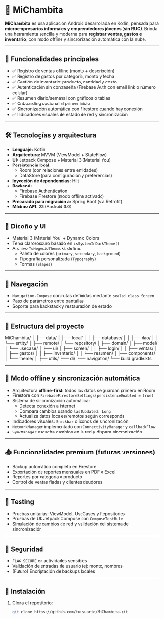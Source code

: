 # 📱 MiChambita

**MiChambita** es una aplicación Android desarrollada en Kotlin, pensada para **microempresarios informales y emprendedores jóvenes (sin RUC)**. Brinda una herramienta sencilla y moderna para **registrar ventas, gastos e inventario**, con modo offline y sincronización automática con la nube.

---

## 🚀 Funcionalidades principales

- ✅ Registro de ventas offline (monto + descripción)
- ✅ Registro de gastos por categoría, monto y fecha
- ✅ Gestión de inventario: producto, cantidad y costo
- ✅ Autenticación sin contraseña (Firebase Auth con email link o número celular)
- ✅ Resumen diario/semanal con gráficos o tablas
- ✅ Onboarding opcional al primer inicio
- ✅ Sincronización automática con Firestore cuando hay conexión
- ✅ Indicadores visuales de estado de red y sincronización

---

## 🛠️ Tecnologías y arquitectura

- **Lenguaje:** Kotlin
- **Arquitectura:** MVVM (ViewModel + StateFlow)
- **UI:** Jetpack Compose + Material 3 (Material You)
- **Persistencia local:**
    - Room (con relaciones entre entidades)
    - DataStore (para configuración y preferencias)
- **Inyección de dependencias:** Hilt
- **Backend:**
    - Firebase Authentication
    - Firebase Firestore (modo offline activado)
- **Preparado para migración a:** Spring Boot (vía Retrofit)
- **Mínimo API:** 23 (Android 6.0)

---

## 🎨 Diseño y UI

- Material 3 (Material You) + Dynamic Colors
- Tema claro/oscuro basado en `isSystemInDarkTheme()`
- Archivo `TuNegocioTheme.kt` define:
    - Paleta de colores (`primary`, `secondary`, `background`)
    - Tipografía personalizada (`Typography`)
    - Formas (`Shapes`)

---

## 🧭 Navegación

- `Navigation-Compose` con rutas definidas mediante `sealed class Screen`
- Paso de parámetros entre pantallas
- Soporte para backstack y restauración de estado

---

## 📂 Estructura del proyecto
MiChambita/
│
├── data/
│ ├── local/
│ │ ├── database/
│ │ ├── dao/
│ │ └── entity/
│ ├── remote/
│ └── repository/
│
├── domain/
│ ├── model/
│ └── usecase/
│
├── ui/
│ ├── screen/
│ │ ├── login/
│ │ ├── ventas/
│ │ ├── gastos/
│ │ ├── inventario/
│ │ └── resumen/
│ ├── components/
│ └── theme/
│
├── utils/
├── di/
├── navigation/
└── build.gradle.kts

---

## 🔄 Modo offline y sincronización automática

- Arquitectura **offline-first**: todos los datos se guardan primero en Room
- Firestore con `FirebaseFirestoreSettings(persistenceEnabled = true)`
- Sistema de sincronización automática:
    - Detecta conexión a internet
    - Compara cambios usando `lastUpdated: Long`
    - Actualiza datos locales/remotos según corresponda
- Indicadores visuales: `Snackbar` o íconos de sincronización
- `NetworkManager` implementado con `ConnectivityManager` y `callbackFlow`
- `SyncManager` escucha cambios en la red y dispara sincronización

---

## 📤 Funcionalidades premium (futuras versiones)

- Backup automático completo en Firestore
- Exportación de reportes mensuales en PDF o Excel
- Reportes por categoría o producto
- Control de ventas fiadas y clientes deudores

---

## 🧪 Testing

- Pruebas unitarias: ViewModel, UseCases y Repositories
- Pruebas de UI: Jetpack Compose con `ComposeTestRule`
- Simulación de cambios de red y validación del sistema de sincronización

---

## 🔐 Seguridad

- `FLAG_SECURE` en actividades sensibles
- Validación de entradas de usuario (ej: monto, nombres)
- (Futuro) Encriptación de backups locales

---

## 🧪 Instalación

1. Clona el repositorio:
   ```bash
   git clone https://github.com/tuusuario/MiChambita.git